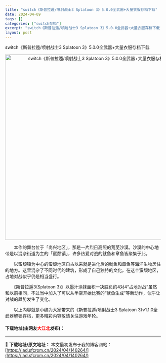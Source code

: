 ```yaml
---
title: "switch《斯普拉遁/喷射战士3 Splatoon 3》5.0.0全武器+大量衣服存档下载"
date: 2024-04-09
tags: []
categories: ["switch存档"]
excerpt: "switch《斯普拉遁/喷射战士3 Splatoon 3》5.0.0全武器+大量衣服存档下载 　　本作的舞台位于「尚兴地区」，那是一片烈日高照的荒芜沙漠。沙漠的中心地带是以混杂街道为主的「蛮颓镇」，许多热爱对战的鱿鱼和章鱼皆聚集于此。 　　以蛮颓镇为中心的蛮颓地区自古以来就是进化后的鱿鱼和章鱼等海洋&hellip;"
layout: post
---
```


 <p>switch《斯普拉遁/喷射战士3 Splatoon 3》5.0.0全武器+大量衣服存档下载</p> <p align="center"><img align="" border="0" src="https://lad.sfcrom.cn/wp-content/uploads/2024/04/20240409_6614f409b306e.webp" width="600" alt="switch《斯普拉遁/喷射战士3 Splatoon 3》5.0.0全武器+大量衣服存档下载" /></p> <p>　　本作的舞台位于「尚兴地区」，那是一片烈日高照的荒芜沙漠。沙漠的中心地带是以混杂街道为主的「蛮颓镇」，许多热爱对战的鱿鱼和章鱼皆聚集于此。</p> <p>　　以蛮颓镇为中心的蛮颓地区自古以来就是进化后的鱿鱼和章鱼等海洋生物居住的地方。这里混杂了不同时代的建筑，形成了自己独特的文化。在这个蛮颓地区，占地对战似乎仍是相当盛行。</p> <p>　　《斯普拉遁3(Splatoon 3)》以墨汁涂抹面积一决胜负的4对4&ldquo;占地对战&rdquo;虽然和以前相同，不过当中加入了可以从半空开始比赛的&ldquo;鱿鱼生成&rdquo;等新动作，似乎让对战的趋势发生了变化。</p> <p>　　以上内容就是小编为大家带来的《斯普拉遁/喷射战士3 Splatoon 3》v1.1.0全武器解锁存档，更多精彩内容敬请关注游戏年轮。</p> <p><h4>下载地址(由网友<font color="red">大江北</font>发布)：</h4></p> 

---
📖 **下载地址/原文地址：** 本文最初发布于我的博客网站：[https://lad.sfcrom.cn/2024/04/140264/](https://lad.sfcrom.cn/2024/04/140264/)
